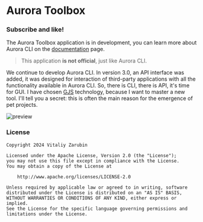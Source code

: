 # Aurora Toolbox

### Subscribe and like!

The Aurora Toolbox application is in development, you can learn more about Aurora CLI on the [documentation](https://keygenqt.github.io/aurora-cli/) page.

> This application **is not official**, just like Aurora CLI.

We continue to develop Aurora CLI. In version 3.0, an API interface was added, it was designed for interaction of third-party applications with all the functionality available in Aurora CLI. So, there is CLI, there is API, it's time for GUI. I have chosen [GJS](https://gjs.guide/) technology, because I want to master a new tool. I'll tell you a secret: this is often the main reason for the emergence of pet projects.

![preview](https://github.com/keygenqt/aurora-toolbox/blob/main/files/preview.png?raw=true)


### License

```
Copyright 2024 Vitaliy Zarubin

Licensed under the Apache License, Version 2.0 (the "License");
you may not use this file except in compliance with the License.
You may obtain a copy of the License at

    http://www.apache.org/licenses/LICENSE-2.0

Unless required by applicable law or agreed to in writing, software
distributed under the License is distributed on an "AS IS" BASIS,
WITHOUT WARRANTIES OR CONDITIONS OF ANY KIND, either express or implied.
See the License for the specific language governing permissions and
limitations under the License.
```
